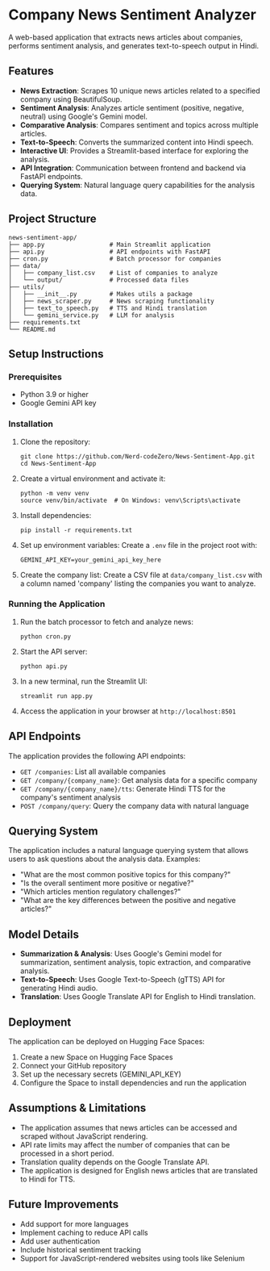 # Company News Sentiment Analyzer

A web-based application that extracts news articles about companies, performs sentiment analysis, and generates text-to-speech output in Hindi.

## Features

- **News Extraction**: Scrapes 10 unique news articles related to a specified company using BeautifulSoup.
- **Sentiment Analysis**: Analyzes article sentiment (positive, negative, neutral) using Google's Gemini model.
- **Comparative Analysis**: Compares sentiment and topics across multiple articles.
- **Text-to-Speech**: Converts the summarized content into Hindi speech.
- **Interactive UI**: Provides a Streamlit-based interface for exploring the analysis.
- **API Integration**: Communication between frontend and backend via FastAPI endpoints.
- **Querying System**: Natural language query capabilities for the analysis data.

## Project Structure

```
news-sentiment-app/
├── app.py                  # Main Streamlit application
├── api.py                  # API endpoints with FastAPI
├── cron.py                 # Batch processor for companies
├── data/
│   ├── company_list.csv    # List of companies to analyze
│   └── output/             # Processed data files
├── utils/
│   ├── __init__.py         # Makes utils a package
│   ├── news_scraper.py     # News scraping functionality
│   ├── text_to_speech.py   # TTS and Hindi translation
│   └── gemini_service.py   # LLM for analysis
├── requirements.txt
└── README.md
```

## Setup Instructions

### Prerequisites

- Python 3.9 or higher
- Google Gemini API key

### Installation

1. Clone the repository:
   ```
   git clone https://github.com/Nerd-codeZero/News-Sentiment-App.git
   cd News-Sentiment-App
   ```

2. Create a virtual environment and activate it:
   ```
   python -m venv venv
   source venv/bin/activate  # On Windows: venv\Scripts\activate
   ```

3. Install dependencies:
   ```
   pip install -r requirements.txt
   ```

4. Set up environment variables:
   Create a `.env` file in the project root with:
   ```
   GEMINI_API_KEY=your_gemini_api_key_here
   ```

5. Create the company list:
   Create a CSV file at `data/company_list.csv` with a column named 'company' listing the companies you want to analyze.

### Running the Application

1. Run the batch processor to fetch and analyze news:
   ```
   python cron.py
   ```

2. Start the API server:
   ```
   python api.py
   ```

3. In a new terminal, run the Streamlit UI:
   ```
   streamlit run app.py
   ```

4. Access the application in your browser at `http://localhost:8501`

## API Endpoints

The application provides the following API endpoints:

- `GET /companies`: List all available companies
- `GET /company/{company_name}`: Get analysis data for a specific company
- `GET /company/{company_name}/tts`: Generate Hindi TTS for the company's sentiment analysis
- `POST /company/query`: Query the company data with natural language

## Querying System

The application includes a natural language querying system that allows users to ask questions about the analysis data. Examples:

- "What are the most common positive topics for this company?"
- "Is the overall sentiment more positive or negative?"
- "Which articles mention regulatory challenges?"
- "What are the key differences between the positive and negative articles?"

## Model Details

- **Summarization & Analysis**: Uses Google's Gemini model for summarization, sentiment analysis, topic extraction, and comparative analysis.
- **Text-to-Speech**: Uses Google Text-to-Speech (gTTS) API for generating Hindi audio.
- **Translation**: Uses Google Translate API for English to Hindi translation.

## Deployment

The application can be deployed on Hugging Face Spaces:

1. Create a new Space on Hugging Face Spaces
2. Connect your GitHub repository
3. Set up the necessary secrets (GEMINI_API_KEY)
4. Configure the Space to install dependencies and run the application

## Assumptions & Limitations

- The application assumes that news articles can be accessed and scraped without JavaScript rendering.
- API rate limits may affect the number of companies that can be processed in a short period.
- Translation quality depends on the Google Translate API.
- The application is designed for English news articles that are translated to Hindi for TTS.

## Future Improvements

- Add support for more languages
- Implement caching to reduce API calls
- Add user authentication
- Include historical sentiment tracking
- Support for JavaScript-rendered websites using tools like Selenium

